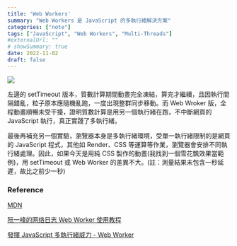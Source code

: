 ```yaml
---
title: 'Web Workers'
summary: "Web Workers 是 JavaScript 的多執行緒解決方案"
categories: ["note"]
tags: ["JavaScript", "Web Workers", "Multi-Threads"]
#externalUrl: ""
# showSummary: true
date: 2022-11-02
draft: false
---
```


<img 
src="https://darkthread.github.io/js-worker/js-benchmark.gif" />

左邊的 setTimeout 版本，質數計算期間動晝完全凍結，算完才繼續，且因執行間隔錯亂，粒子原本應隨機亂跑，一度出現整群同步移動。而 Web Wroker 版，全程動畫順暢未受干擾，證明質數計算是用另一個執行緒在跑，不中斷網頁的 JavaScript 執行，真正實踐了多執行緒。

最後再補充另一個實驗，瀏覽器本身是多執行緒環境，受單一執行緒限制的是網頁的 JavaScript 程式，其他如 Render、CSS 等運算等作業，瀏覽器會安排不同執行緒處理。因此，如果今天是用純 CSS 製作的動晝(我找到一個雪花飄效果當範例)，用 setTimeout 或 Web Worker 的差異不大。(註：測量結果未包含一秒延遲，故比之前少一秒)

### Reference
[MDN](https://developer.mozilla.org/en-US/docs/Web/API/Web_Workers_API)

[阮一峰的网络日志 Web Worker 使用教程](https://www.ruanyifeng.com/blog/2018/07/web-worker.html)

[發揮 JavaScript 多執行緒威力 - Web Worker](https://blog.darkthread.net/blog/web-worker/)